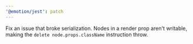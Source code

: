 ```yaml
---
'@emotion/jest': patch
---
```


Fix an issue that broke serialization. Nodes in a render prop aren't writable, making the `delete node.props.className` instruction throw.
